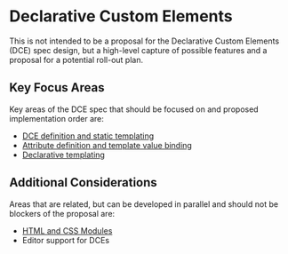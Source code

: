 # Declarative Custom Elements

This is not intended to be a proposal for the Declarative Custom Elements (DCE) spec design, but a high-level capture of possible features and a proposal for a potential roll-out plan.

## Key Focus Areas

Key areas of the DCE spec that should be focused on and proposed implementation order are:

- [DCE definition and static templating](/dce-definition.md)
- [Attribute definition and template value binding](/attributes.md)
- [Declarative templating](declarative-dom-templating.md)

## Additional Considerations

Areas that are related, but can be developed in parallel and should not be blockers of the proposal are:

- [HTML and CSS Modules](https://github.com/WICG/webcomponents/blob/gh-pages/proposals/HTML-Imports-and-ES-Modules.md)
- Editor support for DCEs